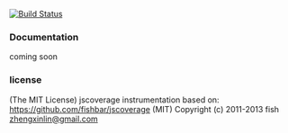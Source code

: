 [![Build Status](https://travis-ci.org/Everyplay/sear.svg)](https://travis-ci.org/Everyplay/sear)

### Documentation
coming soon

### license
(The MIT License)
jscoverage instrumentation based on:
https://github.com/fishbar/jscoverage (MIT)
Copyright (c) 2011-2013 fish <zhengxinlin@gmail.com>
